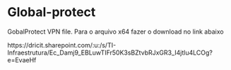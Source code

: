 # Global-protect
GobalProtect VPN file.
Para o arquivo x64 fazer o download no link abaixo
<!-- Para o Download do Cliente 64 fazer o download no link --> https://dricit.sharepoint.com/:u:/s/TI-Infraestrutura/Ec_Damj9_EBLuwTIFr50K3sBZtvbRJxGR3_I4jtlu4LCOg?e=EvaeHf
